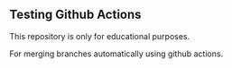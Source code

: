 ## Testing Github Actions

This repository is only for educational purposes.

For merging branches automatically using github actions.